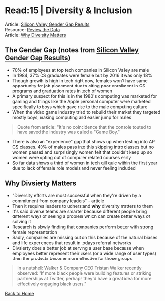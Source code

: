 # Read:15 \| Diversity & Inclusion
Article: [Silicon Valley Gender Gap Results](https://qz.com/911737/silicon-valleys-gender-gap-is-the-result-of-computer-game-marketing-20-years-ago/)     
Resource: [Review the Data](https://informationisbeautiful.net/visualizations/diversity-in-tech/)   
Article: [Why Diversity Matters](https://www.usatoday.com/story/tech/columnist/2015/07/21/why-diversity-matters-your-tech-company/30419871/)  


## The Gender Gap (notes from [Silicon Valley Gender Gap Results](https://qz.com/911737/silicon-valleys-gender-gap-is-the-result-of-computer-game-marketing-20-years-ago/))
- 70% of employees at top tech companies in Silicon Valley are male
- In 1984, 37% CS graduates were female but by 2016 it was only 18%
- Though growth is high in tech right now, females won't have same opportunity for job placement due to citing poor enrollment in CS programs and graduation rates in tech of women
- A primary suspect for this is in the 1980's computing was marketed for gaming and things like the Apple personal computer were marketed specifically to boys which gave rise to the male computing culture
- When the video game industry tried to rebuild their market they targeted mostly boys, making computing and easier jump for males

> Quote from article: "It's no coincidence that the console touted to have saved the industry was called a "Game Boy."

- There is also an "experience" gap that shows up when testing into AP CS classes. 40% of males pass into this skipping intro classes but no women passed and surprisingly women felt that couldn't keep up so women were opting out of computer related courses early
- So far data shows a third of women in tech qill quic within the first year due to lack of female role models and never feeling included 


## Why Divsierty Matters
- "Diversity efforts are most successful when they're driven by a commitment from company leaders" - article
- Then it requires leaders to udnerstand **why** diversity matters to them
- It's said diverse teams are smarter because different people bring different ways of seeing a problem which can create better ways of solving it
- Research is slowly finding that companies perform better with strong female representation
- Sadly, companies are missing out on this because of the natural biases and life experiences that result in todays referral networks
- Divsierty does a better job at serving a user base because when employees better represent their users (or a wide range of user types) then the products become more effective for those groups

> In a nutshell: Walker & Company CEO Tristan Walker recently observed: "If more black people were building features or striking partnerships at Twitter, perhaps they'd have a great idea for more effectively engaging black users."


[Back to Home](README.md)